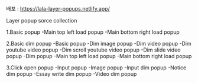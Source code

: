 배포 : https://lala-layer-popups.netlify.app/

Layer popup sorce collection

1.Basic popup
-Main top left load popup
-Main bottom right load popup

2.Basic dim popup
-Basic popup
-Dim image popup
-Dim video popup
-Dim youtube video popup
-Dim scroll youtube video popup
-Dim slide video popup
-Dim popup
-Main top left load popup
-Main bottom right load popup

3.Click open popup
-Input popup
-Image popup
-Input dim popup
-Notice dim popup
-Essay write dim popup
-Video dim popup
